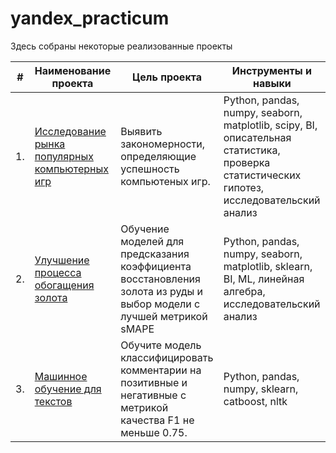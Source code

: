 # yandex_practicum

Здесь собраны некоторые реализованные проекты

| #    | Наименование проекта                | Цель проекта                                                  | Инструменты и навыки                                         |
| ---- | ------------------------------------------------------------ | ------------------------------------------------------------ | ------------------------------------------------------------ |
| 1.   | [Исследование рынка популярных компьютерных игр](https://github.com/LarisaChekanova/yandex_practicum/blob/main/Popular%20computer%20games/popular%20games.ipynb) | Выявить закономерности, определяющие успешность компьютеных игр. | Python, pandas, numpy, seaborn, matplotlib, scipy, BI, описательная статистика, проверка статистических гипотез, исследовательский анализ |
| 2.   | [Улучшение процесса обогащения золота](https://github.com/LarisaChekanova/yandex_practicum/blob/main/Gold%20Recovery/gold%20recovery.ipynb) | Обучение моделей для предсказания коэффициента восстановления золота из руды и выбор модели с лучшей метрикой sMAPE | Python, pandas, numpy, seaborn, matplotlib, sklearn, BI, ML, линейная алгебра, исследовательский анализ |
| 3.   | [Машинное обучение для текстов](https://github.com/aq2003/Portfolio/tree/main/Analyzing%20Texts) | Обучите модель классифицировать комментарии на позитивные и негативные с метрикой качества F1 не меньше 0.75.  | Python, pandas, numpy, sklearn, catboost, nltk |
